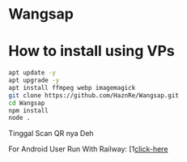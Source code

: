 # Wangsap

# How to install using VPs
```bash
apt update -y
apt upgrade -y
apt install ffmpeg webp imagemagick 
git clone https://github.com/HaznRe/Wangsap.git 
cd Wangsap
npm install 
node . 
```

Tinggal Scan QR nya Deh 

For Android User Run With Railway:
[1[click-here](https://railway.app/new/template?template=https://github.com/HaznRe/Wangsap.git)

